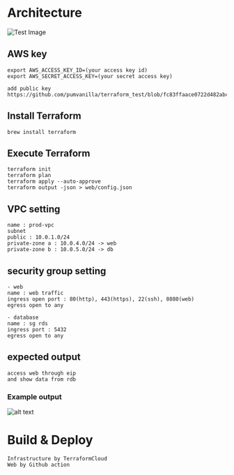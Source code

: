 # Architecture
![Test Image](http://image1.jpg)

## AWS key
```
export AWS_ACCESS_KEY_ID=(your access key id)
export AWS_SECRET_ACCESS_KEY=(your secret access key)
```
```
add public key
https://github.com/pumvanilla/terraform_test/blob/fc83ffaace0722d482abced38a3727c4e75c1417/key.tf#L5
```

## Install Terraform
```
brew install terraform
```

## Execute Terraform
```
terraform init
terraform plan
terraform apply --auto-approve
terraform output -json > web/config.json
```

## VPC setting
```
name : prod-vpc
subnet
public : 10.0.1.0/24
private-zone a : 10.0.4.0/24 -> web
private-zone b : 10.0.5.0/24 -> db
```

## security group setting
```
- web
name : web traffic
ingress open port : 80(http), 443(https), 22(ssh), 8080(web)
egress open to any

- database
name : sg rds
ingress port : 5432
egress open to any
```

## expected output
```
access web through eip
and show data from rdb
```
### Example output

![alt text](http://example_output.png)


# Build & Deploy

```
Infrastructure by TerraformCloud
Web by Github action
```